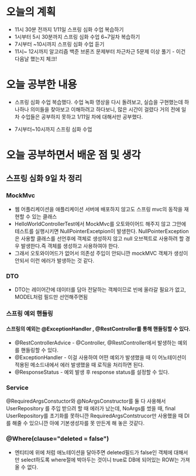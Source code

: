 # 오늘의 계획
* 11시 30분 전까지 1/11일 스프링 심화 수업 복습하기
* 1시부터 5시 30분까지 스프링 심화 수업 6~7일차 복습하기
* 7시부터 ~10시까지 스프링 심화 수업 듣기
* 11시~ 12시까지 알고리즘 백준 브론즈 문제부터 차근차근 5문제 이상 풀기 - 이건 다음날 했는지 체크!

# 오늘 공부한 내용
* 스프링 심화 수업 복습했다. 수업 녹화 영상을 다시 돌려보고, 실습을 구현했는데 하나하나 의미들을 찾아보고 이해하려고 하다보니,
많은 시간이 걸렸다 거의 전에 일차 수업들은 공부하지 못하고 1/11일 차에 대해서만 공부했다.

* 7시부터~10시까지 스프링 심화 수업

# 오늘 공부하면서 배운 점 및 생각
## 스프링 심화 9일 차 정리
### MockMvc
- 웹 어플리케이션을 애플리케이션 서버에 배포하지 않고도 스프링 mvc의 동작을 재현할 수 있는 클래스
- HelloWorldControllerTest에서 MockMvc를 오토와이어드 해주지 않고 그안에 테스트를 실행시키면 NullPointerExcetpion이 발생한다. NullPointerException은 사용할 클래스를 선언후에 객체로 생성하지 않고 null 오브젝트로 사용하려 할 경우 발생한다.즉 객체를 생성하고 사용하여야 한다.
- 그래서 오토와이어드가 없어서 의존성 주입이 안되니깐 mockMVC 객체가 생성이 안되서 이런 에러가 발생하는 것 같다.

### DTO

- DTO는 레이어간에 데이터를 담아 전달하는 객체이므로 빈에 올라갈 필요가 없고, MODEL처럼 필드만 선언해주면됨

### 스프링 예외 핸들링

#### 스프링의 예외는 @ExceptionHandler , @RestController를 통해 핸들링할 수 있다.

- @RestControllerAdvice - @Controller, @RestController에서 발생하는 예외를 핸들링할 수 있다.
- @ExceptionHandler - 이걸 사용하여 어떤 예외가 발생했을 때 이 어노테이션이 적용된 메소드내에서 에러 발생했을 때 로직을 처리하면 된다.
- @ResponseStatus - 예외 발생 후 response status를 설정할 수 있다.

### Service

@RequiredArgsConstuctor와 @NoArgsConstructor를 둘 다 사용해서 UserRepository 를 주입 받으려 할 때 에러가 났는데, NoArgs를 썼을 때, final UserRepository를 초기화를 못하니깐 RequiredArgsContstrucor만 사용했을 때 DI를 해줄 수 있으니깐 아예 기본생성자를 못 만든게 해 놓은 것같다.

### @Where(clause="deleted = false")

- 엔티티에 위에 처럼 애노테이션을 달아주면 deleted필드가 false인 객체에 대해서만 select하도록 where절에 박아두는 것이니 true로 DB에 되어있는 ROW는 가져올 수 없다.